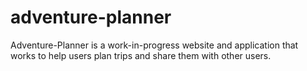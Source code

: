 # adventure-planner

Adventure-Planner is a work-in-progress website and application that works to help users plan trips and share them with other users. 
